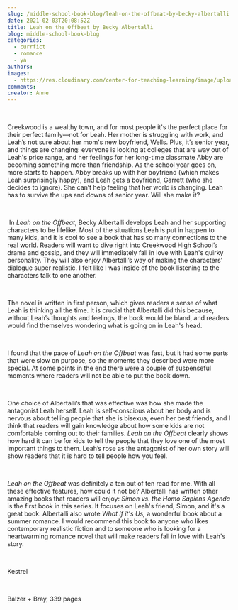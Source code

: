 ```yaml
---
slug: /middle-school-book-blog/leah-on-the-offbeat-by-becky-albertalli
date: 2021-02-03T20:08:52Z
title: Leah on the Offbeat by Becky Albertalli
blog: middle-school-book-blog
categories:
  - currfict
  - romance
  - ya
authors:
images:
  - https://res.cloudinary.com/center-for-teaching-learning/image/upload/v1637511823/Leah-on-the-Offbeat-Kestrel.jpg.jpg
comments:
creator: Anne
---
```


<div class="wp-block-image"><figure class="alignleft size-large is-resized"/></div>
<!-- /wp:image --><br /><!-- wp:paragraph -->
<p>Creekwood is a wealthy town, and for most people it's the perfect place for their perfect family—not for Leah. Her mother is struggling with work, and Leah’s not sure about her mom's new boyfriend, Wells. Plus, it’s senior year, and things are changing: everyone is looking at colleges that are way out of Leah's price range, and her feelings for her long-time classmate Abby are becoming something more than friendship. As the school year goes on, more starts to happen. Abby breaks up with her boyfriend (which makes Leah surprisingly happy), and Leah gets a boyfriend, Garrett (who she decides to ignore). She can’t help feeling that her world is changing. Leah has to survive the ups and downs of senior year. Will she make it?</p>
<!-- /wp:paragraph --><br /><!-- wp:paragraph -->
<p> In <em>Leah on the Offbeat</em>, Becky Albertalli develops Leah and her supporting characters to be lifelike. Most of the situations Leah is put in happen to many kids, and it is cool to see a book that has so many connections to the real world. Readers will want to dive right into Creekwood High School’s drama and gossip, and they will immediately fall in love with Leah's quirky personality. They will also enjoy Albertalli’s way of making the characters’ dialogue super realistic. I felt like I was inside of the book listening to the characters talk to one another.  </p>
<!-- /wp:paragraph --><br /><!-- wp:paragraph -->
<p>The novel is written in first person, which gives readers a sense of what Leah is thinking all the time. It is crucial that Albertalli did this because, without Leah’s thoughts and feelings, the book would be bland, and readers would find themselves wondering what is going on in Leah's head. </p>
<!-- /wp:paragraph --><br /><!-- wp:paragraph -->
<p>I found that the pace of <em>Leah on the Offbeat</em> was fast, but it had some parts that were slow on purpose, so the moments they described were more special. At some points in the end there were a couple of suspenseful moments where readers will not be able to put the book down.</p>
<!-- /wp:paragraph --><br /><!-- wp:paragraph -->
<p>One choice of Albertalli’s that was effective was how she made the antagonist Leah herself. Leah is self-conscious about her body and is nervous about telling people that she is bisexua, even her best friends, and I think that readers will gain knowledge about how some kids are not comfortable coming out to their families. <em>Leah on the</em> <em>Offbeat</em> clearly shows how hard it can be for kids to tell the people that they love one of the most important things to them. Leah’s rose as the antagonist of her own story will show readers that it is hard to tell people how you feel. </p>
<!-- /wp:paragraph --><br /><!-- wp:paragraph -->
<p><em>Leah on the Offbeat </em>was definitely a ten out of ten read for me. With all these effective features, how could it not be? Albertalli has written other amazing books that readers will enjoy: <em>Simon vs. the Homo Sapiens Agenda</em> is the first book in this series. It focuses on Leah's friend, Simon, and it's a great book. Albertalli also wrote <em>What if it's Us, </em>a wonderful book about a summer romance. I would recommend this book to anyone who likes contemporary realistic fiction and to someone who is looking for a heartwarming romance novel that will make readers fall in love with Leah's story. </p>
<!-- /wp:paragraph --><br /><!-- wp:paragraph -->
<p>Kestrel</p>
<!-- /wp:paragraph --><br /><!-- wp:paragraph -->
<p>Balzer + Bray, 339 pages</p>
<!-- /wp:paragraph -->
